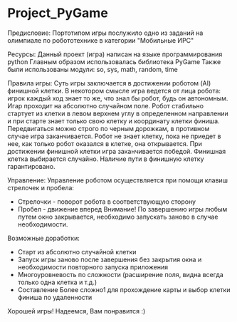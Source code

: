 # Project_PyGame

Предисловие:
Портотипом игры послужило одно из заданий на олимпиале по робототехнике в категории "Мобильные ИРС"

Ресурсы:
Данный проект (игра) написан на языке программирования python
Главным образом использовалась библиотека PyGame
Также были использованы модули: so, sys, math, random, time

Правила игры:
Суть игры заключается в достижении роботом (AI) финишной клетки.
В некотором смысле игра ведется от лица робота: игрок каждый ход знает то же, что знал бы робот, будь он автономным.
Игар проходит на абсолютно случайном поле. 
Робот стабильно стартует из клетки в левом верхнем углу в определенном направлении и при старте знает только свою клетку и координату клетки финиша.
Передвигаться можно строго по черным дорожкам, в противном случае игра заканчивается. Робот не знает клетку, пока не приедет в нее,
как только робот оказался в клетке, она открывается.
При достижении финишной клетки игра заканчивается победой. Финишная клетка выбирается случайно.
Наличие пути в финишную клетку гарантировано.

Управление:
Управление роботом осуществляется при помощи клавиш стрелочек и пробела:
* Стрелочки - поворот робота в соответствующую сторону
* Пробел - движение вперед
Внимание! По завершению игры любым путем окно закрывается, необходимо запускать заново в случае необходимости.

Возможные доработки:
* Старт из абсолютно случайной клетки
* Запуск игры заново после завершения без закрытия окна и необходимости повторного запуска приложения
* Многоуровневость по сложности (расширение поля, видна всегда только одна клетка и т.д.)
* Составление Более сложно1 для прохождение карты и выбор клетки финиша по удаленности

Хорошей игры! Надеемся, Вам понравится :)
